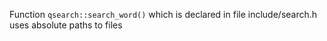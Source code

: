 Function `qsearch::search_word()` which is declared in file include/search.h uses absolute paths to files

